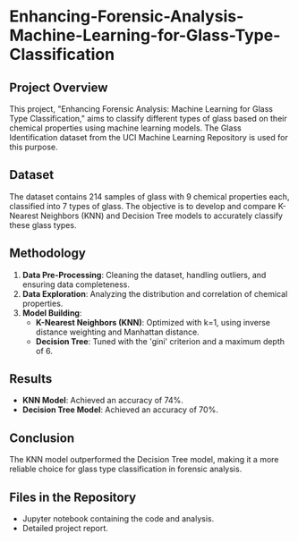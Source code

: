 # Enhancing-Forensic-Analysis-Machine-Learning-for-Glass-Type-Classification

## Project Overview

This project, "Enhancing Forensic Analysis: Machine Learning for Glass Type Classification," aims to classify different types of glass based on their chemical properties using machine learning models. The Glass Identification dataset from the UCI Machine Learning Repository is used for this purpose.

## Dataset

The dataset contains 214 samples of glass with 9 chemical properties each, classified into 7 types of glass. The objective is to develop and compare K-Nearest Neighbors (KNN) and Decision Tree models to accurately classify these glass types.

## Methodology

1. **Data Pre-Processing**: Cleaning the dataset, handling outliers, and ensuring data completeness.
2. **Data Exploration**: Analyzing the distribution and correlation of chemical properties.
3. **Model Building**:
   - **K-Nearest Neighbors (KNN)**: Optimized with k=1, using inverse distance weighting and Manhattan distance.
   - **Decision Tree**: Tuned with the 'gini' criterion and a maximum depth of 6.

## Results

- **KNN Model**: Achieved an accuracy of 74%.
- **Decision Tree Model**: Achieved an accuracy of 70%.

## Conclusion

The KNN model outperformed the Decision Tree model, making it a more reliable choice for glass type classification in forensic analysis.

## Files in the Repository

- Jupyter notebook containing the code and analysis.
- Detailed project report.


